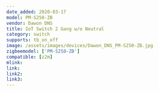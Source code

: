 ```yaml
---
date_added: 2020-03-17
model: PM-S250-ZB
vendor: Dawon DNS
title: IoT Switch 2 Gang w/o Neutral
category: switch
supports: tb_on_off
image: /assets/images/devices/Dawon_DNS_PM-S250-ZB.jpg
zigbeemodel: ['PM-S250-ZB']
compatible: [z2m]
mlink: 
link: 
link2: 
link3: 
---
```

